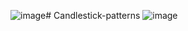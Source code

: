 ![image](https://github.com/C26Singh/Candlestick-patterns/assets/163007973/df81eec4-4be7-47ab-9b3f-7734270f7e51)# Candlestick-patterns
![image](https://github.com/C26Singh/Candlestick-patterns/assets/163007973/2582636d-4cbd-4a6c-8854-7f8daaba7128)
